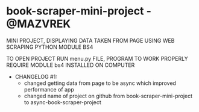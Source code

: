 # book-scraper-mini-project - @MAZVREK
MINI PROJECT, DISPLAYING DATA TAKEN FROM PAGE USING WEB SCRAPING PYTHON MODULE BS4

TO OPEN PROJECT RUN menu.py FILE, PROGRAM TO WORK PROPERLY REQUIRE MODULE bs4 INSTALLED ON COMPUTER

- CHANGELOG #1: 
  - changed getting data from page to be async which improved performance of app
  - changed name of project on github from book-scraper-mini-project to async-book-scraper-project

